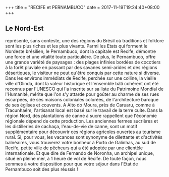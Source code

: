 +++
title = "RECIFE et PERNAMBUCO"
date = 2017-11-19T19:24:40+08:00
+++
## Le Nord-Est

représente, sans conteste, une des régions du Brésil où traditions et folklore sont les plus riches et les plus vivants. Parmi les Etats qui forment le Nordeste brésilien, le Pernambuco, dont la capitale est Recife, démontre une force et une vitalité toute particulière. De plus, le Pernambuco, offre une grande variété de paysages : des plages infinies bordées de cocotiers à la forêt pluviale en passant par des savanes semi-arides et des régions désertiques, le visiteur ne peut qu'être conquis par cette nature si diverse.
Dans les environs immédiats de Recife, perchée sur une colline, la vieille ville d'Olinda, dont la valeur historique et l'ensemble bâti cohérent ont été reconnus par l'UNESCO qui l'a inscrite sur sa liste du Patrimoine Mondial de l'Humanité, mérite que l'on s'y attarde pour goûter au charme de ses rues escarpées, de ses maisons coloniales colorées, de l'architecture baroque de ses églises et couvents. A Alto do Moura, près de Caruaru, comme à Tracunhaém, l'artisanat local est basé sur le travail de la terre cuite.
Dans la région Nord, des plantations de canne à sucre rappellent que l'économie régionale dépend de cette production. Les anciennes fermes sucrières et les distilleries de cachaça, l'eau-de-vie de canne, sont un motif supplémentaire pour découvrir ces régions agricoles ouvertes au tourisme rural.
Si, pour vous, les vacances sont synonyme de dilettante et d'activités balnéaires, vous trouverez votre bonheur à Porto de Galinhas, au sud de Recife, petite ville de pêcheurs qui a été adoptée par une clientèle internationale.
Et que dire de Fernando de Noronha, un archipel unique, situé en pleine mer, à 1 heure de vol de Recife.
De toute façon, nous sommes à votre disposition pour que votre séjour dans l'Etat de Pernambuco soit des plus réussis !
